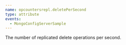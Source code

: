```yaml
---
name: opcountersrepl.deletePerSecond
type: attribute
events:
  - MongoConfigServerSample
---
```


The number of replicated delete operations per second.